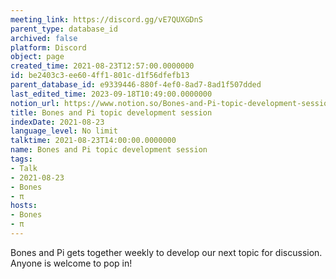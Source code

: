 ```yaml
---
meeting_link: https://discord.gg/vE7QUXGDnS
parent_type: database_id
archived: false
platform: Discord
object: page
created_time: 2021-08-23T12:57:00.0000000
id: be2403c3-ee60-4ff1-801c-d1f56dfefb13
parent_database_id: e9339446-880f-4ef0-8ad7-8ad1f507dded
last_edited_time: 2023-09-18T10:49:00.0000000
notion_url: https://www.notion.so/Bones-and-Pi-topic-development-session-be2403c3ee604ff1801cd1f56dfefb13
title: Bones and Pi topic development session
indexDate: 2021-08-23
language_level: No limit
talktime: 2021-08-23T14:00:00.0000000
name: Bones and Pi topic development session
tags:
- Talk
- 2021-08-23
- Bones
- π
hosts:
- Bones
- π
---
```


Bones and Pi gets together weekly to develop our next topic for discussion.
Anyone is welcome to pop in!










